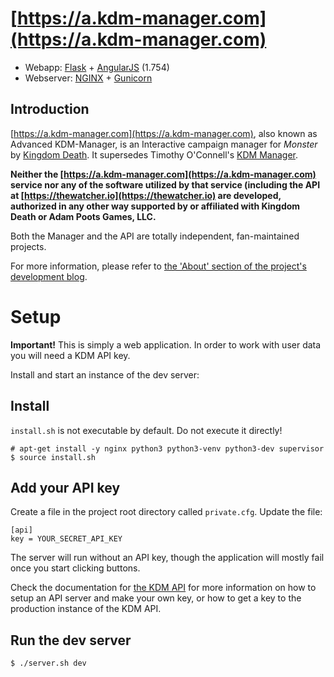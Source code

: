 # [https://a.kdm-manager.com](https://a.kdm-manager.com)
* Webapp: [Flask](http://flask.pocoo.org/) + [AngularJS](https://angularjs.org/) (1.754)
* Webserver: [NGINX](https://www.nginx.com/) + [Gunicorn](http://gunicorn.org/)

## Introduction 
[https://a.kdm-manager.com](https://a.kdm-manager.com), also known as Advanced KDM-Manager, is an Interactive campaign manager for *Monster* by [Kingdom Death](https://kingdomdeath.com). It supersedes Timothy O'Connell's [KDM Manager](https://github.com/toconnell/kdm-manager).


**Neither the [https://a.kdm-manager.com](https://a.kdm-manager.com) service nor any of the software utilized by that service (including the API at [https://thewatcher.io](https://thewatcher.io) are developed, authorized in any other way supported by or affiliated with Kingdom Death or Adam Poots Games, LLC.**

Both the Manager and the API are totally independent, fan-maintained projects.

For more information, please refer to [the 'About' section of the project's development blog](http://kdm-manager.blogspot.com/p/credits-and-acknowledgements.html).



# Setup
**Important!** This is simply a web application. In order to work with user data you will need a KDM API key.

Install and start an instance of the dev server:

## Install
`install.sh` is not executable by default. Do not execute it directly!

    # apt-get install -y nginx python3 python3-venv python3-dev supervisor
    $ source install.sh

## Add your API key
Create a file in the project root directory called `private.cfg`. Update the file:

    [api]
    key = YOUR_SECRET_API_KEY

The server will run without an API key, though the application will mostly fail once you start clicking buttons.

Check the documentation for [the KDM API](https://github.com/toconnell/kdm-manager) for more information on how to setup an API server and make your own key, or how to get a key to the production instance of the KDM API.

## Run the dev server
    $ ./server.sh dev
